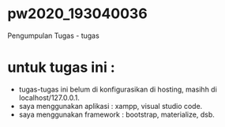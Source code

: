 # pw2020_193040036
Pengumpulan Tugas - tugas

# untuk tugas ini :
- tugas-tugas ini belum di konfigurasikan di hosting, masihh di localhost/127.0.0.1.
- saya menggunakan aplikasi : xampp, visual studio code.
- saya menggunakan framework : bootstrap, materialize, dsb.